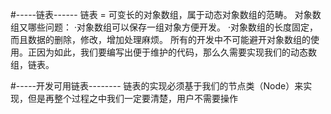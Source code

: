 #-----链表------
    链表 = 可变长的对象数组，属于动态对象数组的范畴。
    对象数组又哪些问题：
        ·对象数组可以保存一组对象方便开发。
        ·对象数组的长度固定，而且数据的删除，修改，增加处理麻烦。
    所有的开发中不可能避开对象数组的使用。正因为如此，我们要编写出便于维护的代码，那么久需要实现我们的动态数组，链表。
    
#-----开发可用链表--------
    链表的实现必须基于我们的节点类（Node）来实现，但是再整个过程之中我们一定要清楚，用户不需要操作
